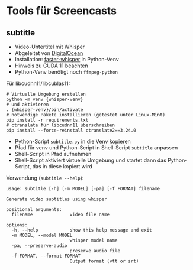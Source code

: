 # Tools für Screencasts

## subtitle

- Video-Untertitel mit Whisper
- Abgeleitet von [DigitalOcean](https://www.digitalocean.com/community/tutorials/how-to-generate-and-add-subtitles-to-videos-using-python-openai-whisper-and-ffmpeg)
- Installation: [faster-whisper](https://github.com/SYSTRAN/faster-whisper)
  in Python-Venv
- Hinweis zu CUDA 11 beachten
- Python-Venv benötigt noch `ffmpeg-python`

Für libcudnn11/libcublas11:
~~~
# Virtuelle Umgebung erstellen
python -m venv {whisper-venv}
# und aktivieren
. {whisper-venv}/bin/activate
# notwendige Pakete installieren (getestet unter Linux-Mint)
pip install -r requirements.txt
# ctranslate für libcudnn11 überschreiben
pip install --force-reinstall ctranslate2==3.24.0
~~~

- Python-Script `subtitle.py` in die Venv kopieren
- Pfad für venv und Python-Script in Shell-Script `subtitle` anpassen
- Shell-Script in Pfad aufnehmen
- Shell-Script aktiviert virtuelle Umgebung und startet dann das Python-Script,
  das in diese kopiert wird

Verwendung (`subtitle --help`):

~~~
usage: subtitle [-h] [-m MODEL] [-pa] [-f FORMAT] filename

Generate video suptitles using whisper

positional arguments:
  filename              video file name

options:
  -h, --help            show this help message and exit
  -m MODEL, --model MODEL
                        whisper model name
  -pa, --preserve-audio
                        preserve audio file
  -f FORMAT, --format FORMAT
                        Output format (vtt or srt)
~~~
